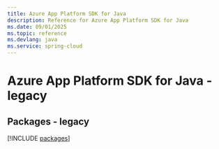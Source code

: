 ```yaml
---
title: Azure App Platform SDK for Java
description: Reference for Azure App Platform SDK for Java
ms.date: 09/01/2025
ms.topic: reference
ms.devlang: java
ms.service: spring-cloud
---
```

# Azure App Platform SDK for Java - legacy
## Packages - legacy
[!INCLUDE [packages](app-platform-index.md)]